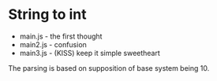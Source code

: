 # String to int

 * main.js - the first thought
 * main2.js - confusion
 * main3.js - (KISS) keep it simple sweetheart

The parsing is based on supposition of base system being 10.